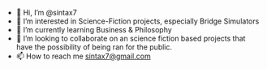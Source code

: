 - 👋 Hi, I’m @sintax7
- 👀 I’m interested in Science-Fiction projects, especially Bridge Simulators
- 🌱 I’m currently learning Business & Philosophy
- 💞️ I’m looking to collaborate on an science fiction based projects that have the possibility of being ran for the public.
- 📫 How to reach me sintax7@gmail.com 

<!---
sintax7/sintax7 is a ✨ special ✨ repository because its `README.md` (this file) appears on your GitHub profile.
You can click the Preview link to take a look at your changes.
--->
